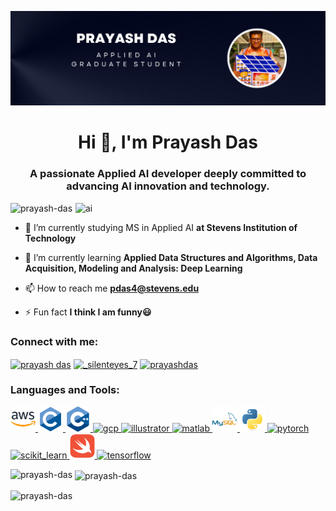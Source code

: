 ![logo](https://github.com/Prayash-Das/Prayash-Das/blob/main/Banner_2.png)
<h1 align="center">Hi 👋, I'm Prayash Das</h1>
<h3 align="center">A passionate Applied AI developer deeply committed to advancing AI innovation and technology.</h3>

<img align="right" alt="ai" width="400" src="https://miro.medium.com/v2/resize:fit:1400/1*wJt3v7Gs46uticTUj4y9zg.gif">

<p align="left"> <img src="https://komarev.com/ghpvc/?username=prayash-das&label=Profile%20views&color=0e75b6&style=flat" alt="prayash-das" /> </p>

- 🔭 I’m currently studying MS in Applied AI **at Stevens Institution of Technology**

- 🌱 I’m currently learning **Applied Data Structures and Algorithms, Data Acquisition, Modeling and Analysis: Deep Learning**

- 📫 How to reach me **pdas4@stevens.edu**

- ⚡ Fun fact **I think I am funny😃**

<h3 align="left">Connect with me:</h3>
<p align="left">
<a href="https://linkedin.com/in/prayashdas/" target="blank"><img align="center" src="https://raw.githubusercontent.com/rahuldkjain/github-profile-readme-generator/master/src/images/icons/Social/linked-in-alt.svg" alt="prayash das" height="30" width="40" /></a>
<a href="https://instagram.com/_silenteyes_7/" target="blank"><img align="center" src="https://raw.githubusercontent.com/rahuldkjain/github-profile-readme-generator/master/src/images/icons/Social/instagram.svg" alt="_silenteyes_7" height="30" width="40" /></a>
<a href="https://www.hackerrank.com/prayashdas/" target="blank"><img align="center" src="https://raw.githubusercontent.com/rahuldkjain/github-profile-readme-generator/master/src/images/icons/Social/hackerrank.svg" alt="prayashdas" height="30" width="40" /></a>
</p>

<h3 align="left">Languages and Tools:</h3>
<p align="left"> <a href="https://aws.amazon.com" target="_blank" rel="noreferrer"> <img src="https://raw.githubusercontent.com/devicons/devicon/master/icons/amazonwebservices/amazonwebservices-original-wordmark.svg" alt="aws" width="40" height="40"/> </a> <a href="https://www.cprogramming.com/" target="_blank" rel="noreferrer"> <img src="https://raw.githubusercontent.com/devicons/devicon/master/icons/c/c-original.svg" alt="c" width="40" height="40"/> </a> <a href="https://www.w3schools.com/cpp/" target="_blank" rel="noreferrer"> <img src="https://raw.githubusercontent.com/devicons/devicon/master/icons/cplusplus/cplusplus-original.svg" alt="cplusplus" width="40" height="40"/> </a> <a href="https://cloud.google.com" target="_blank" rel="noreferrer"> <img src="https://www.vectorlogo.zone/logos/google_cloud/google_cloud-icon.svg" alt="gcp" width="40" height="40"/> </a> <a href="https://www.adobe.com/in/products/illustrator.html" target="_blank" rel="noreferrer"> <img src="https://www.vectorlogo.zone/logos/adobe_illustrator/adobe_illustrator-icon.svg" alt="illustrator" width="40" height="40"/> </a> <a href="https://www.mathworks.com/" target="_blank" rel="noreferrer"> <img src="https://upload.wikimedia.org/wikipedia/commons/2/21/Matlab_Logo.png" alt="matlab" width="40" height="40"/> </a> <a href="https://www.mysql.com/" target="_blank" rel="noreferrer"> <img src="https://raw.githubusercontent.com/devicons/devicon/master/icons/mysql/mysql-original-wordmark.svg" alt="mysql" width="40" height="40"/> </a> <a href="https://www.python.org" target="_blank" rel="noreferrer"> <img src="https://raw.githubusercontent.com/devicons/devicon/master/icons/python/python-original.svg" alt="python" width="40" height="40"/> </a> <a href="https://pytorch.org/" target="_blank" rel="noreferrer"> <img src="https://www.vectorlogo.zone/logos/pytorch/pytorch-icon.svg" alt="pytorch" width="40" height="40"/> </a> <a href="https://scikit-learn.org/" target="_blank" rel="noreferrer"> <img src="https://upload.wikimedia.org/wikipedia/commons/0/05/Scikit_learn_logo_small.svg" alt="scikit_learn" width="40" height="40"/> </a> <a href="https://developer.apple.com/swift/" target="_blank" rel="noreferrer"> <img src="https://raw.githubusercontent.com/devicons/devicon/master/icons/swift/swift-original.svg" alt="swift" width="40" height="40"/> </a> <a href="https://www.tensorflow.org" target="_blank" rel="noreferrer"> <img src="https://www.vectorlogo.zone/logos/tensorflow/tensorflow-icon.svg" alt="tensorflow" width="40" height="40"/> </a> </p>

<p><img align="left" src="https://github-readme-stats.vercel.app/api/top-langs?username=prayash-das&show_icons=true&locale=en&layout=compact" alt="prayash-das" /></p>

<p>&nbsp;<img align="center" src="https://github-readme-stats.vercel.app/api?username=prayash-das&show_icons=true&locale=en" alt="prayash-das" /></p>

<p><img align="center" src="https://github-readme-streak-stats.herokuapp.com/?user=prayash-das&" alt="prayash-das" /></p>

